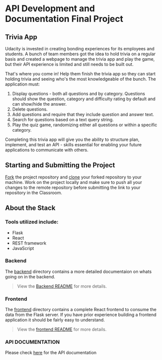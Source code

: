 # API Development and Documentation Final Project

## Trivia App

Udacity is invested in creating bonding experiences for its employees and students. A bunch of team members got the idea to hold trivia on a regular basis and created a webpage to manage the trivia app and play the game, but their API experience is limited and still needs to be built out.

That's where you come in! Help them finish the trivia app so they can start holding trivia and seeing who's the most knowledgeable of the bunch. The application must:

1. Display questions - both all questions and by category. Questions should show the question, category and difficulty rating by default and can show/hide the answer.
2. Delete questions.
3. Add questions and require that they include question and answer text.
4. Search for questions based on a text query string.
5. Play the quiz game, randomizing either all questions or within a specific category.

Completing this trivia app will give you the ability to structure plan, implement, and test an API - skills essential for enabling your future applications to communicate with others.

## Starting and Submitting the Project

[Fork](https://help.github.com/en/articles/fork-a-repo) the project repository and [clone](https://help.github.com/en/articles/cloning-a-repository) your forked repository to your machine. Work on the project locally and make sure to push all your changes to the remote repository before submitting the link to your repository in the Classroom.

## About the Stack
### Tools utilized include:
* Flask
* React
* REST framework
* JavaScript

### Backend

The [backend](./backend) directory contains a more detailed documentaion on whats going on in the backend.

> View the [Backend README](./backend/README.md) for more details.

### Frontend

The [frontend](./frontend) directory contains a complete React frontend to consume the data from the Flask server. If you have prior experience building a frontend application it should be fairly easy to understand.

> View the [frontend README](./frontend/README.md) for more details.

### API DOCUMENTATION

Please check [here]() for the API documentation

